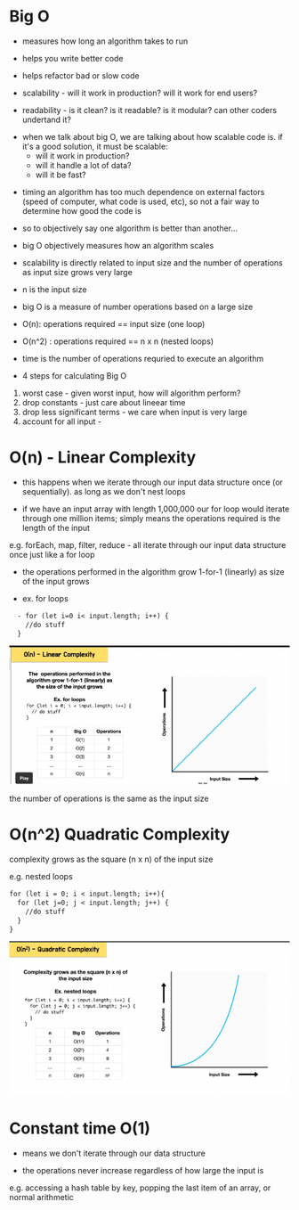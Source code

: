 # Big O

- measures how long an algorithm takes to run

- helps you write better code
- helps refactor bad or slow code

- scalability - will it work in production? will it work for end users?
- readability - is it clean? is it readable? is it modular? can other coders undertand it?

* when we talk about big O, we are talking about how scalable code is. if it's a good solution, it must be scalable:
  - will it work in production?
  - will it handle a lot of data?
  - will it be fast?

- timing an algorithm has too much dependence on external factors (speed of computer, what code is used, etc), so not a fair way to determine how good the code is

- so to objectively say one algorithm is better than another...

* big O objectively measures how an algorithm scales
* scalability is directly related to input size and the number of operations as input size grows very large

* n is the input size

* big O is a measure of number operations based on a large size

* O(n): operations required == input size (one loop)
* O(n^2) : operations required == n x n (nested loops)

* time is the number of operations requried to execute an algorithm

* 4 steps for calculating Big O

1. worst case - given worst input, how will algorithm perform?
2. drop constants - just care about lineear time
3. drop less significant terms - we care when input is very large
4. account for all input -

# O(n) - Linear Complexity

- this happens when we iterate through our input data structure once (or sequentially). as long as we don't nest loops

- if we have an input array with length 1,000,000 our for loop would iterate through one million items; simply means the operations required is the length of the input

e.g. forEach, map, filter, reduce - all iterate through our input data structure once just like a for loop

- the operations performed in the algorithm grow 1-for-1 (linearly) as size of the input grows

- ex. for loops

```
  - for (let i=0 i< input.length; i++) {
    //do stuff
  }

```

![Notes](<O(n).png>)

the number of operations is the same as the input size

# O(n^2) Quadratic Complexity

complexity grows as the square (n x n) of the input size

e.g. nested loops

```
for (let i = 0; i < input.length; i++){
  for (let j=0; j < input.length; j++) {
    //do stuff
  }
}

```

![Notes](quadratic.png)

# Constant time O(1)

- means we don't iterate through our data structure

* the operations never increase regardless of how large the input is

e.g.
accessing a hash table by key, popping the last item of an array, or normal arithmetic
